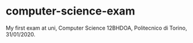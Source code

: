 # computer-science-exam
My first exam at uni, Computer Science 12BHDOA, Politecnico di Torino, 31/01/2020.
